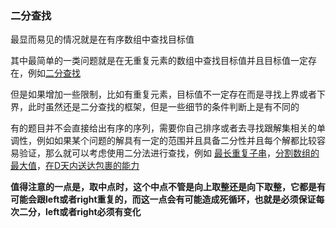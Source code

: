 ### 二分查找

最显而易见的情况就是在有序数组中查找目标值

其中最简单的一类问题就是在无重复元素的数组中查找目标值并且目标值一定存在，例如[二分查找](https://leetcode.cn/problems/binary-search/description/)

但是如果增加一些限制，比如有重复元素，目标值不一定存在而是寻找上界或者下界，此时虽然还是二分查找的框架，但是一些细节的条件判断上是有不同的

有的题目并不会直接给出有序的序列，需要你自己排序或者去寻找跟解集相关的单调性，例如如果某个问题的解具有一定的范围并且具备二分性并且每个解都比较容易验证，那么就可以考虑使用二分法进行查找，例如 [最长重复子串](https://leetcode.cn/problems/longest-duplicate-substring/)，[分割数组的最大值](https://leetcode.cn/problems/split-array-largest-sum/)，[在D天内送达包裹的能力](https://leetcode.cn/problems/capacity-to-ship-packages-within-d-days/)

**值得注意的一点是，取中点时，这个中点不管是向上取整还是向下取整，它都是有可能会跟left或者right重复的，而这一点会有可能造成死循环，也就是必须保证每次二分，left或者right必须有变化**
